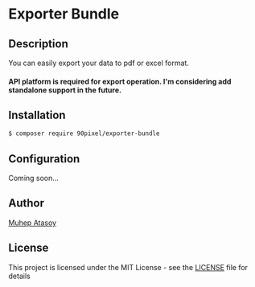 # Exporter Bundle

## Description
You can easily export your data to pdf or excel format.
#### API platform is required for export operation. I'm considering add standalone support in the future.

## Installation
```bash
$ composer require 90pixel/exporter-bundle
```

## Configuration
Coming soon...

## Author
[Muhep Atasoy](https://github.com/muhep06)

## License
This project is licensed under the MIT License - see the [LICENSE](LICENSE) file for details